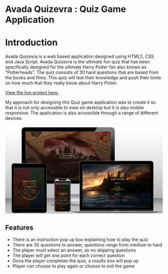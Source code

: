 # Avada Quizevra : Quiz Game Application

# Introduction

Avada Quizevra is a web based application designed using HTML5, CSS and Java Script. Avada Quizevra is the ultimate fun quiz that has been specifically designed for the ultimate Harry Potter fan also known as "Potterheads". The quiz consists of 30 hard questions that are based from the books and films. This quiz will test their knowledge and push their limits on how much that they really know about Harry Potter.

[View the live project here.](https://avada-quizevra.netlify.app/)

My approach for designing this Quiz game application was to create it so that it is not only accessible to view on desktop but it is also mobile responsive. The application is also accessible through a range of different devices.

![quiz image mock up.](assets/images/Avada-Quizevra-mockup.png)

## Features

- There is an instruction pop up box explaining how to play the quiz
- There are 30 questions to answer, questions range from medium to hard
- The player must select an answer, so no skipping questions
- The player will get one point for each correct question
- Once the player completes the quiz, a results box will pop up
- Player can choose to play again or choose to exit the game
